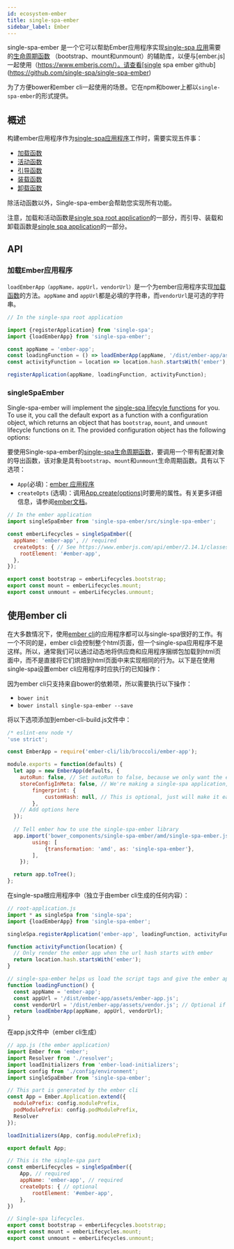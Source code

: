 ```yaml
---
id: ecosystem-ember
title: single-spa-ember
sidebar_label: Ember
---
```


single-spa-ember 是一个它可以帮助Ember应用程序实现[single-spa 应用](configuration#registering-applications)需要的[生命周期函数](building-applications.md#registered-application-lifecycle) （bootstrap、mount和unmount）的辅助库，以便与[ember.js]一起使用（https://www.emberjs.com/）。请查看[single spa ember github](https://github.com/single-spa/single-spa-ember)

为了方便bower和ember cli一起使用的场景。它在npm和bower上都以`single-spa-ember`的形式提供。

## 概述

构建ember应用程序作为[single-spa应用程序](https://github.com/single-spa/single-spa/blob/master/docs/applications.md#registered-applications)工作时，需要实现五件事：

- [加载函数](https://github.com/single-spa/single-spa/blob/master/docs/root-application.md#loading-function)
- [活动函数](https://github.com/single-spa/single-spa/blob/master/docs/root-application.md#activity-function)
- [引导函数](https://github.com/single-spa/single-spa/blob/master/docs/applications.md#bootstrap)
- [装载函数](https://github.com/single-spa/single-spa/blob/master/docs/applications.md#mount)
- [卸载函数](https://github.com/single-spa/single-spa/blob/master/docs/applications.md#unmount)

除活动函数以外，Single-spa-ember会帮助您实现所有功能。

注意，加载和活动函数是[single spa root application](https://github.com/single-spa/single-spa/blob/master/docs/root-application.md)的一部分，而引导、装载和卸载函数是[single spa application](https://github.com/single-spa/single-spa/blob/master/docs/applications.md)的一部分。

## API

### 加载Ember应用程序

`loadEmberApp（appName，appUrl，vendorUrl）`是一个为ember应用程序实现[加载函数](https://github.com/single-spa/single-spa/blob/master/docs/root-application.md#loading-function)的方法。`appName` and `appUrl`都是必填的字符串，而`vendorUrl`是可选的字符串。


```js
// In the single-spa root application

import {registerApplication} from 'single-spa';
import {loadEmberApp} from 'single-spa-ember';

const appName = 'ember-app';
const loadingFunction = () => loadEmberApp(appName, '/dist/ember-app/assets/ember-app.js', '/dist/ember-app/assets/vendor.js');
const activityFunction = location => location.hash.startsWith('ember');

registerApplication(appName, loadingFunction, activityFunction);
```

### singleSpaEmber
Single-spa-ember will implement the [single-spa lifecyle functions](https://github.com/single-spa/single-spa/blob/master/docs/applications.md#application-lifecycle) for you. To use it, you call the default export as a function with a configuration object, which returns an object that has `bootstrap`, `mount`, and `unmount` lifecycle functions on it. The provided configuration object has the following options:

要使用Single-spa-ember的[single-spa生命周期函数](https://github.com/single-spa/single-spa/blob/master/docs/applications.md#application-lifecycle)，要调用一个带有配置对象的导出函数，该对象是具有`bootstrap`、`mount`和`unmount`生命周期函数。具有以下选项：

- `App`(必填)：[ember 应用程序](https://www.emberjs.com/api/ember/2.14.1/classes/Ember.Application)
- `createOpts` (选填)：调用[App.create(options)](https://www.emberjs.com/api/ember/2.14.1/classes/Ember.Application)时要用的属性。有关更多详细信息，请参阅[ember文档](https://www.emberjs.com/api/ember/2.14.1/classes/Ember.Application)。

```js
// In the ember application
import singleSpaEmber from 'single-spa-ember/src/single-spa-ember';

const emberLifecycles = singleSpaEmber({
  appName: 'ember-app', // required
  createOpts: { // See https://www.emberjs.com/api/ember/2.14.1/classes/Ember.Application
    rootElement: '#ember-app',
  },
});

export const bootstrap = emberLifecycles.bootstrap;
export const mount = emberLifecycles.mount;
export const unmount = emberLifecycles.unmount;
```

## 使用ember cli

在大多数情况下，使用[ember cli](https://ember-cli.com/)的应用程序都可以与single-spa很好的工作。有一个不同的是，ember cli会控制整个html页面，但一个single-spa应用程序不是这样。所以，通常我们可以通过动态地将供应商和应用程序捆绑包加载到html页面中，而不是直接将它们烘焙到html页面中来实现相同的行为。以下是在使用single-spa设置ember cli应用程序时应执行的已知操作：

因为ember cli只支持来自bower的依赖项，所以需要执行以下操作：

- `bower init`
- `bower install single-spa-ember --save`

将以下选项添加到ember-cli-build.js文件中：
```js
/* eslint-env node */
'use strict';

const EmberApp = require('ember-cli/lib/broccoli/ember-app');

module.exports = function(defaults) {
  let app = new EmberApp(defaults, {
    autoRun: false, // Set autoRun to false, because we only want the ember app to render to the DOM when single-spa tells it to.
    storeConfigInMeta: false, // We're making a single-spa application, which doesn't exclusively own the html file. So we don't want to have to have a `<meta>` tag for the ember environment to be initialized.
		fingerprint: {
			customHash: null, // This is optional, just will make it easier for you to have the same url every time you do an ember build.
		},
    // Add options here
  });
  
  // Tell ember how to use the single-spa-ember library
  app.import('bower_components/single-spa-ember/amd/single-spa-ember.js', {
		using: [
			{transformation: 'amd', as: 'single-spa-ember'},
		],
	});

  return app.toTree();
};
```

在single-spa根应用程序中（独立于由ember cli生成的任何内容）：


```js
// root-application.js
import * as singleSpa from 'single-spa';
import {loadEmberApp} from 'single-spa-ember';

singleSpa.registerApplication('ember-app', loadingFunction, activityFunction);

function activityFunction(location) {
  // Only render the ember app when the url hash starts with ember
  return location.hash.startsWith('ember');
}

// single-spa-ember helps us load the script tags and give the ember app module to single-spa.
function loadingFunction() {
  const appName = 'ember-app';
  const appUrl = '/dist/ember-app/assets/ember-app.js';
  const vendorUrl = '/dist/ember-app/assets/vendor.js'; // Optional if you have one vendor bundle used for many different ember apps
  return loadEmberApp(appName, appUrl, vendorUrl);
}
```

在app.js文件中（ember cli生成）

```js
// app.js (the ember application)
import Ember from 'ember';
import Resolver from './resolver';
import loadInitializers from 'ember-load-initializers';
import config from './config/environment';
import singleSpaEmber from 'single-spa-ember';

// This part is generated by the ember cli
const App = Ember.Application.extend({
  modulePrefix: config.modulePrefix,
  podModulePrefix: config.podModulePrefix,
  Resolver
});

loadInitializers(App, config.modulePrefix);

export default App;

// This is the single-spa part
const emberLifecycles = singleSpaEmber({
	App, // required
	appName: 'ember-app', // required
	createOpts: { // optional
		rootElement: '#ember-app',
	},
})

// Single-spa lifecycles.
export const bootstrap = emberLifecycles.bootstrap;
export const mount = emberLifecycles.mount;
export const unmount = emberLifecycles.unmount;
```
